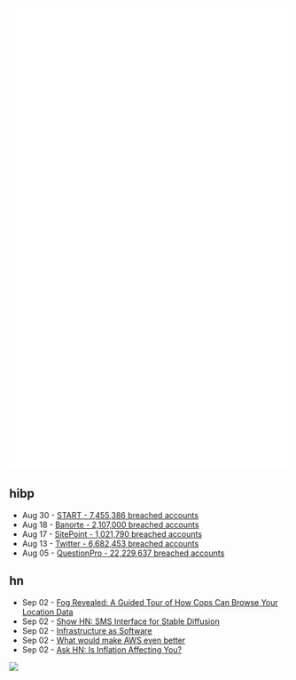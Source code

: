 ![Metrics](https://raw.githubusercontent.com/phixion/phixion/master/metrics.svg)

## hibp

<!--
for https://github.com/phixion/phixion/blob/main/.github/workflows/feeds.yml
-->
<!--START_SECTION:haveibeenpwnd-->
- Aug 30 - [START - 7,455,386 breached accounts](https://haveibeenpwned.com/PwnedWebsites#Start)
- Aug 18 - [Banorte - 2,107,000 breached accounts](https://haveibeenpwned.com/PwnedWebsites#Banorte)
- Aug 17 - [SitePoint - 1,021,790 breached accounts](https://haveibeenpwned.com/PwnedWebsites#SitePoint)
- Aug 13 - [Twitter - 6,682,453 breached accounts](https://haveibeenpwned.com/PwnedWebsites#Twitter)
- Aug 05 - [QuestionPro - 22,229,637 breached accounts](https://haveibeenpwned.com/PwnedWebsites#QuestionPro)
<!--END_SECTION:haveibeenpwnd-->

## hn

<!--
for https://github.com/phixion/phixion/blob/main/.github/workflows/feeds.yml
-->
<!--START_SECTION:hn-->
- Sep 02 - [Fog Revealed: A Guided Tour of How Cops Can Browse Your Location Data](https://www.eff.org/deeplinks/2022/08/fog-revealed-guided-tour-how-cops-can-browse-your-location-data)
- Sep 02 - [Show HN: SMS Interface for Stable Diffusion](https://news.ycombinator.com/item?id=32696866)
- Sep 02 - [Infrastructure as Software](https://www.justingarrison.com/blog/2022-06-01-infrastructure-as-software/)
- Sep 02 - [What would make AWS even better](https://yehudacohen.substack.com/p/what-would-make-aws-even-better)
- Sep 02 - [Ask HN: Is Inflation Affecting You?](https://news.ycombinator.com/item?id=32696492)
<!--END_SECTION:hn-->

<!--
for https://yhype.me
-->
![](https://hit.yhype.me/github/profile?user_id=13013670)
